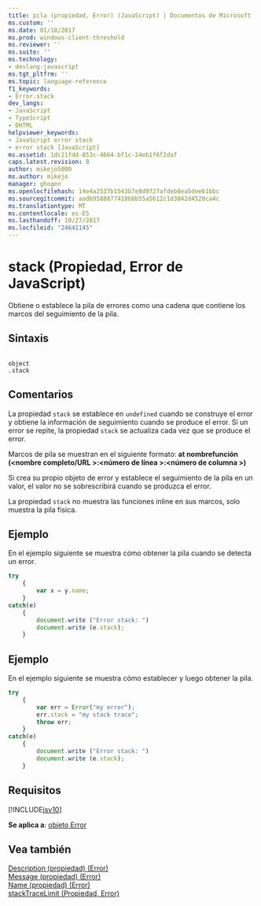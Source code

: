 ```yaml
---
title: pila (propiedad, Error) (JavaScript) | Documentos de Microsoft
ms.custom: ''
ms.date: 01/18/2017
ms.prod: windows-client-threshold
ms.reviewer: ''
ms.suite: ''
ms.technology:
- devlang-javascript
ms.tgt_pltfrm: ''
ms.topic: language-reference
f1_keywords:
- Error.stack
dev_langs:
- JavaScript
- TypeScript
- DHTML
helpviewer_keywords:
- JavaScript error stack
- error stack [JavaScript]
ms.assetid: 1dc21fdd-853c-4664-bf1c-24eb1f6f2daf
caps.latest.revision: 8
author: mikejo5000
ms.author: mikejo
manager: ghogen
ms.openlocfilehash: 14e4a2537b1543b7e8d9727afdeb8ea5dee61bbc
ms.sourcegitcommit: aadb9588877418b8b55a5612c1d3842d4520ca4c
ms.translationtype: MT
ms.contentlocale: es-ES
ms.lasthandoff: 10/27/2017
ms.locfileid: "24641145"
---
```

# <a name="stack-property-error-javascript"></a>stack (Propiedad, Error de JavaScript)
Obtiene o establece la pila de errores como una cadena que contiene los marcos del seguimiento de la pila.   
  
## <a name="syntax"></a>Sintaxis  
  
```  
  
object  
.stack   
```  
  
## <a name="remarks"></a>Comentarios  
 La propiedad `stack` se establece en `undefined` cuando se construye el error y obtiene la información de seguimiento cuando se produce el error. Si un error se repite, la propiedad `stack` se actualiza cada vez que se produce el error.  
  
 Marcos de pila se muestran en el siguiente formato: **at nombrefunción (\<nombre completo/URL >:\<número de línea >:\<número de columna >)**  
  
 Si crea su propio objeto de error y establece el seguimiento de la pila en un valor, el valor no se sobrescribirá cuando se produzca el error.  
  
 La propiedad `stack` no muestra las funciones inline en sus marcos, solo muestra la pila física.  
  
## <a name="example"></a>Ejemplo  
 En el ejemplo siguiente se muestra cómo obtener la pila cuando se detecta un error.  
  
```JavaScript  
try  
    {  
        var x = y.name;  
    }  
catch(e)  
    {  
        document.write ("Error stack: ")  
        document.write (e.stack);  
    }  
```  
  
## <a name="example"></a>Ejemplo  
 En el ejemplo siguiente se muestra cómo establecer y luego obtener la pila.  
  
```JavaScript  
try  
    {  
        var err = Error("my error");  
        err.stack = "my stack trace";  
        throw err;  
    }  
catch(e)  
    {  
        document.write ("Error stack: ")  
        document.write (e.stack);  
    }  
```  
  
## <a name="requirements"></a>Requisitos  
 [!INCLUDE[jsv10](../../javascript/reference/includes/jsv10-md.md)]  
  
 **Se aplica a**: [objeto Error](../../javascript/reference/error-object-javascript.md)  
  
## <a name="see-also"></a>Vea también  
 [Description (propiedad) (Error)](../../javascript/reference/description-property-error-javascript.md)   
 [Message (propiedad) (Error)](../../javascript/reference/message-property-error-javascript.md)   
 [Name (propiedad) (Error)](../../javascript/reference/name-property-error-javascript.md)   
 [stackTraceLimit (Propiedad, Error)](../../javascript/reference/stacktracelimit-property-error-javascript.md)